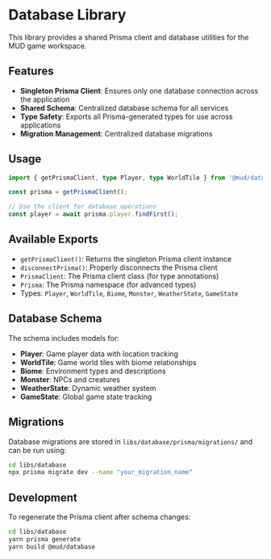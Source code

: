 # Database Library

This library provides a shared Prisma client and database utilities for the MUD game workspace.

## Features

- **Singleton Prisma Client**: Ensures only one database connection across the application
- **Shared Schema**: Centralized database schema for all services
- **Type Safety**: Exports all Prisma-generated types for use across applications
- **Migration Management**: Centralized database migrations

## Usage

```typescript
import { getPrismaClient, type Player, type WorldTile } from '@mud/database';

const prisma = getPrismaClient();

// Use the client for database operations
const player = await prisma.player.findFirst();
```

## Available Exports

- `getPrismaClient()`: Returns the singleton Prisma client instance
- `disconnectPrisma()`: Properly disconnects the Prisma client
- `PrismaClient`: The Prisma client class (for type annotations)
- `Prisma`: The Prisma namespace (for advanced types)
- Types: `Player`, `WorldTile`, `Biome`, `Monster`, `WeatherState`, `GameState`

## Database Schema

The schema includes models for:

- **Player**: Game player data with location tracking
- **WorldTile**: Game world tiles with biome relationships
- **Biome**: Environment types and descriptions
- **Monster**: NPCs and creatures
- **WeatherState**: Dynamic weather system
- **GameState**: Global game state tracking

## Migrations

Database migrations are stored in `libs/database/prisma/migrations/` and can be run using:

```bash
cd libs/database
npx prisma migrate dev --name "your_migration_name"
```

## Development

To regenerate the Prisma client after schema changes:

```bash
cd libs/database
yarn prisma generate
yarn build @mud/database
```

